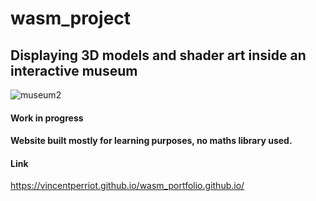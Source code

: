 # wasm_project

## Displaying 3D models and shader art inside an interactive museum

![museum2](https://github.com/VincentPerriot/wasm_project_2/assets/32515747/73889368-d93b-442f-a620-6338b5b20d14)

#### Work in progress

#### Website built mostly for learning purposes, no maths library used.

#### Link
https://vincentperriot.github.io/wasm_portfolio.github.io/

